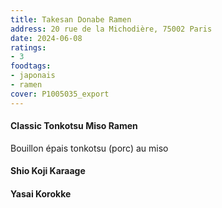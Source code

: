 ```yaml
---
title: Takesan Donabe Ramen
address: 20 rue de la Michodière, 75002 Paris
date: 2024-06-08
ratings:
- 3
foodtags:
- japonais
- ramen
cover: P1005035_export
---
```


#### Classic Tonkotsu Miso Ramen
Bouillon épais tonkotsu (porc) au miso

#### Shio Koji Karaage

#### Yasai Korokke